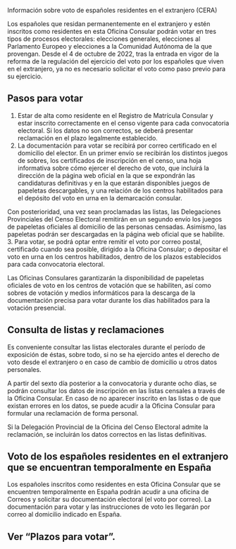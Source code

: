  Información sobre voto de españoles residentes en el extranjero (CERA)

  Los españoles que residan permanentemente en el extranjero y estén inscritos como residentes en esta Oficina Consular podrán votar en tres tipos de procesos electorales: elecciones generales, elecciones al Parlamento Europeo y elecciones a la Comunidad Autónoma de la que provengan. Desde el 4 de octubre de 2022, tras la entrada en vigor de la reforma de la regulación del ejercicio del voto por los españoles que viven en el extranjero, ya no es necesario solicitar el voto como paso previo para su ejercicio.

 Pasos para votar
----------------

 1. Estar de alta como residente en el Registro de Matrícula Consular y estar inscrito correctamente en el censo vigente para cada convocatoria electoral. Si los datos no son correctos, se deberá presentar reclamación en el plazo legalmente establecido.
2. La documentación para votar se recibirá por correo certificado en el domicilio del elector. En un primer envío se recibirán los distintos juegos de sobres, los certificados de inscripción en el censo, una hoja informativa sobre cómo ejercer el derecho de voto, que incluirá la dirección de la página web oficial en la que se expondrán las candidaturas definitivas y en la que estarán disponibles juegos de papeletas descargables, y una relación de los centros habilitados para el depósito del voto en urna en la demarcación consular.

 Con posterioridad, una vez sean proclamadas las listas, las Delegaciones Provinciales del Censo Electoral remitirán en un segundo envío los juegos de papeletas oficiales al domicilio de las personas censadas. Asimismo, las papeletas podrán ser descargadas en la página web oficial que se habilite.
3. Para votar, se podrá optar entre remitir el voto por correo postal, certificado cuando sea posible, dirigido a la Oficina Consular; o depositar el voto en urna en los centros habilitados, dentro de los plazos establecidos para cada convocatoria electoral. 

 Las Oficinas Consulares garantizarán la disponibilidad de papeletas oficiales de voto en los centros de votación que se habiliten, así como sobres de votación y medios informáticos para la descarga de la documentación precisa para votar durante los días habilitados para la votación presencial.

 Consulta de listas y reclamaciones
----------------------------------

 Es conveniente consultar las listas electorales durante el período de exposición de éstas, sobre todo, si no se ha ejercido antes el derecho de voto desde el extranjero o en caso de cambio de domicilio u otros datos personales.

 A partir del sexto día posterior a la convocatoria y durante ocho días, se podrán consultar los datos de inscripción en las listas censales a través de la Oficina Consular. En caso de no aparecer inscrito en las listas o de que existan errores en los datos, se puede acudir a la Oficina Consular para formular una reclamación de forma personal.

 Si la Delegación Provincial de la Oficina del Censo Electoral admite la reclamación, se incluirán los datos correctos en las listas definitivas.

 Voto de los españoles residentes en el extranjero que se encuentran temporalmente en España
-------------------------------------------------------------------------------------------

 Los españoles inscritos como residentes en esta Oficina Consular que se encuentren temporalmente en España podrán acudir a una oficina de Correos y solicitar su documentación electoral (el voto por correo). La documentación para votar y las instrucciones de voto les llegarán por correo al domicilio indicado en España.

 Ver “Plazos para votar”.
------------------------

  